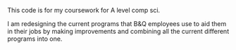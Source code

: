 This code is for my coursework for A level comp sci.

I am redesigning the current programs that B&Q employees use to aid them in their jobs by making improvements and combining all the current different programs into one.
